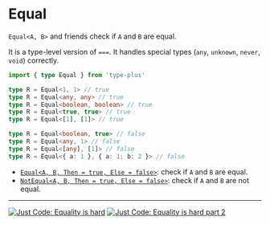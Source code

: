 # Equal

`Equal<A, B>` and friends check if `A` and `B` are equal.

It is a type-level version of `===`.
It handles special types (`any`, `unknown`, `never`, `void`) correctly.

```ts
import { type Equal } from 'type-plus'

type R = Equal<1, 1> // true
type R = Equal<any, any> // true
type R = Equal<boolean, boolean> // true
type R = Equal<true, true> // true
type R = Equal<[1], [1]> // true

type R = Equal<boolean, true> // false
type R = Equal<any, 1> // false
type R = Equal<[any], [1]> // false
type R = Equal<{ a: 1 }, { a: 1; b: 2 }> // false
```

- [`Equal<A, B, Then = true, Else = false>`](equal.ts#L27): check if `A` and `B` are equal.
- [`NotEqual<A, B, Then = true, Else = false>`](equal.ts#L88): check if `A` and `B` are not equal.

---

[![Just Code: Equality is hard][equality-is-hard]][equality-is-hard-url]
[![Just Code: Equality is hard part 2][equality-is-hard-2]][equality-is-hard-2-url]

[equality-is-hard]: https://img.youtube.com/vi/VEqrFzCzo28/0.jpg
[equality-is-hard-url]: https://www.youtube.com/watch?v=VEqrFzCzo28
[equality-is-hard-2]: https://img.youtube.com/vi/l6G6Rz1n9Sw/0.jpg
[equality-is-hard-2-url]: https://www.youtube.com/watch?v=l6G6Rz1n9Sw
